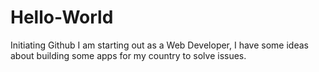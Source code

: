 # Hello-World
Initiating Github
I am starting out as a Web Developer, I have some ideas about building some apps for my country to solve issues.
